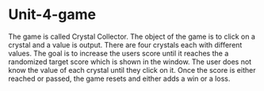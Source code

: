 # Unit-4-game
The game is called Crystal Collector. The object of the game is to click on a crystal and a value is output.  There are four crystals each with different values. The goal is to increase the users score until it reaches the a randomized target score which is shown in the window.
The user does not know the value of each crystal until they click on it. Once the score is either reached or passed, the game resets and either adds a win or a loss.
